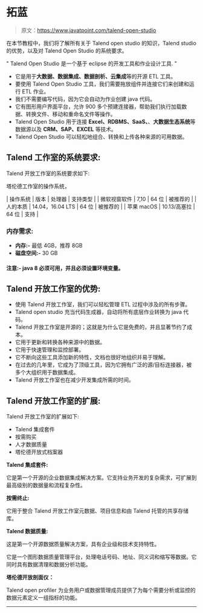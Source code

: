 # 拓蓝

> 原文：<https://www.javatpoint.com/talend-open-studio>

在本节教程中，我们将了解所有关于 Talend open studio 的知识，Talend studio 的优势，以及对 Talend Open Studio 的系统要求。

" Talend Open Studio 是一个基于 eclipse 的开发工具和作业设计工具. "

*   它是用于**大数据、数据集成、数据剖析、云集成**等的开源 ETL 工具。
*   要使用 Talend Open Studio 工具，我们需要拖放组件并连接它们来创建和运行 ETL 作业。
*   我们不需要编写代码，因为它会自动为作业创建 java 代码。
*   它有图形用户界面平台，允许 900 多个预建连接器，帮助我们执行加载数据、转换文件、移动和重命名文件等操作。
*   Talend Open Studio 用于连接 **Excel、RDBMS、SaaS、**、**大数据生态系统**等数据源以及 **CRM、SAP、EXCEL** 等技术。
*   Talend Open Studio 可以轻松地组合、转换和上传各种来源的可用数据。

## Talend 工作室的系统要求:

Talend 开放工作室的系统要求如下:

塔伦德工作室的操作系统，

| 操作系统 | 版本 | 处理器 | 支持类型 |
| 微软视窗软件 | 7,10 | 64 位 | 被推荐的 |
| 人的本质 | 14.04，16.04 LTS | 64 位 | 被推荐的 |
| 苹果 macOS | 10.13/高塞拉 | 64 位 | 支持 |

### 内存需求:

*   **内存:-** 最低 4GB，推荐 8GB
*   **磁盘空间:-** 30 GB

#### 注意:- java 8 必须可用，并且必须设置环境变量。

## Talend 开放工作室的优势:

*   使用 Talend 开放工作室，我们可以轻松管理 ETL 过程中涉及的所有步骤。
*   Talend open studio 充当代码生成器，自动将所有底层作业转换为 java 代码。
*   Talend 开放工作室是开源的；这就是为什么它是免费的，并且显著节约了成本。
*   它用于更新和转换各种来源中的数据。
*   它用于快速管理和监控部署。
*   它不断向这些工具添加新的特性，文档也很好地组织并易于理解。
*   在过去的几年里，它成为了顶级工具，因为它拥有广泛的源/目标连接器，被多个大组织用于数据集成。
*   Talend 开放工作室也在减少开发集成所需的时间。

## Talend 开放工作室的扩展:

Talend 开放工作室的扩展如下:

*   Talend 集成套件
*   按需购买
*   人才数据质量
*   塔伦德开放式档案器

**Talend 集成套件:**

它是第一个开源的企业数据集成解决方案。它支持业务开发的复杂需求，可扩展到最高级别的数据量和流程复杂性。

**按需终止:**

它用于整合 Talend 开放工作室元数据、项目信息和由 Talend 托管的共享存储库。

**Talend 数据质量:**

这是第一个开源数据质量解决方案，具有企业级和技术支持特性。

它是一个图形数据质量管理平台，处理电话号码、地址、同义词和缩写等数据。它同时具有数据清理和数据分析功能。

**塔伦德开放剖面仪：**

Talend open profiler 为业务用户或数据管理成员提供了为每个需要分析或监控的数据元素定义一组指标的功能。

* * *